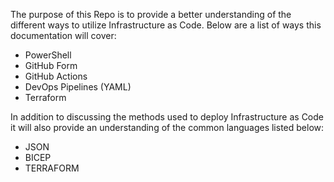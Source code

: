 The purpose of this Repo is to provide a better understanding of the different ways to utilize Infrastructure as Code.  Below are a list of ways this documentation will cover:

- PowerShell
- GitHub Form
- GitHub Actions
- DevOps Pipelines (YAML)
- Terraform

In addition to discussing the methods used to deploy Infrastructure as Code it will also provide an understanding of the common languages listed below:

- JSON
- BICEP
- TERRAFORM

